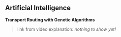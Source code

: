 ## Artificial Intelligence

**Transport Routing with Genetic Algorithms** 
 > link from video explanation: *nothing to show yet!*
